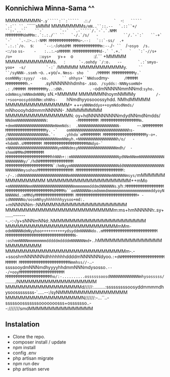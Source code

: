 ## Konnichiwa Minna-Sama ^^
MMMMMMMMN-`.y`````:``:`````  `.::.``/          `  ``-:``````   `````      `.:`` ``.``````.``````sMMM
MMMMMMMMs`/mN..``::.--` ```  `.::``+/              ``:-`..``    ``-`       `--`  `.-`````/.`-`.`.NMM
MMMMMMMMdmMMm:.`:.:./`` ``   `-/.`/s/   -           ``/.`-`:`   ``-+`       `-`   `.-```.::-.`.:-NMM
MMMMMMMMMMMMMo`-.`--:`  ``   `::`-ss/  .+            `.:.:`/o.   ``s:        ``    `--``:.-/``oMddMM
MMMMMMMMMMMMm:--``./-`  ``   `/-`osyo  /s.            `-::`/so`   `ss-    -   `     `:..:`.-``oMMMMM
MMMMMMMMMMMMd-.` `.+.`   `   `:`-//s+  /o+            ``::`oys+   `y++`  `o`         `:/.```  +MMMMM
MMMMMMMMMMMMs.`   `:``       `-.oohdy `/:o.   --       `.:`smyo-   yoo+  -s/         `-:` ``  /MMMMM
MMMMMMMMMMMy.`     ``        ``/syNNN-.ssmh`  -o.       `.`+yo/+. `Nmss- sho`         ``  `   /MMMMM
MMMMMMMMMMy.`      ``         `osmNNNy:syyy/  -so.      `` ohhys+``NNdso`dmy-         `       /MMMMM
MMMMMMMMMh. `-`     `         .syNNNNNhhdmhs- .sso.      ` /sydds:-NNNysomNd+              .: /MMMMM
MMMMMMMMy..:dNh.           .` -odmNNNNNmmNNmd:`syho.       odmNmsy/mNNmdmNNNy`             sN.+MMMMM
MMMMMMNhoymNMMMy`          /- :+soo+oosyddddNm:ohNhs-     `hNmdhyyosooossyhdd.             NMhdMMMMM
MMMMMMMMMMMMMMMM+          ++`+yNNNmddyo++oymNdodNmds/    `mNhoooyhddmmmNNNNN-            .NMMMMMMMM
MMMMMMMMMMMMMMMMN:         oy+hdNNNNNNNNNmdydNNmdNmdds/   `NNdmmNNNNNNNNNNNNN:            -MMMMMMMMM
MMMMMMMMMMMMMMMMMm.        +dmmNNNNNNNNNNNNNNNNNmNmmNds:  .NNNNNNNNNNNNNNNNNN-       `--.``NMMMMMMMM
MMMMMMMMMMMMMMMMMMy. -`    omNNNNNNNNNNNNNNNNNNNNNNNNNhs- /NNNNNNNNNNNNNNNNNm.`-    .yhhdo`mMMMMMMMM
MMMMMMMMMMMMMMMMMMMy-o+.   sNNNNNNNNNNNNNNNNNNNNNNmmNNmyh.+NNNNNNNNNNNNNNNNNh/o/   -+hdmNh.sMMMMMMMM
MMMMMMMMMMMMMMMMMMMNNdyo-` +NNNNNNNNNNNNNNNNNNNNNNymNNNdmsyNNNNNNNNNNNNNNNNNmdh/  -shmmNMMmdMMMMMMMM
MMMMMMMMMMMMMMMMMMMMhhNNh+::mNNNNNNNNNNNNNNNNNNNNNydNNmNNmmNNNNNNNNNNNNNNNNNNNy/`/hdNMMMMMMMMMMMMMMM
MMMMMMMMMMMMMMMMMMMMN`:hmNyymNNNNNNNNNNNNNNNNNNNNNddNNNNNNNNNNNNNNNNNNNNNNNNNmysohosMMMMMMMMMMMMMMMM
MMMMMMMMMMMMMMMMMMMMM: -/-.:dNNNNNNNNNNNNNNNNNNNNNNmNNNNNNNNNNNNNNNNNmNNNNNNmsys/``mMMMMMMMMMMMMMMMM
MMMMMMMMMMMMMMMMMMMMM++mMo `+mNNNNNNNNmmNNNNNNNNNNNNNNNNNNmmmmmmmdddmdNNNNNNs`.yh`:MMMMMMMMMMMMMMMMM
MMMMMMMMMMMMMMMMMMMMMdMMMMo``omNNNNNNmsmdmmmdmmmmmmmmmmmmmmmmmmmddyoyNNNNNNd.:mMMdyMMMMMMMMMMMMMMMMM
MMMMMMMMMMMMMMMMMMMMMMMMMMM+ -sdNNNNNNo/oosmNhyyhhhhhhhyysoo+md:.` +mNNNNNm-:NMMMMNMMMMMMMMMMMMMMMMM
MMMMMMMMMMMMMMMMMMMMMMMMMMMm:ms+hmNNNNNh:.sy+......-------..-:-/y+sNNNmNNd:.NMMMMMMMMMMMMMMMMMMMMMMM
MMMMMMMMMMMMMMMMMMMMMMMMMMMMmMm`-odmNNNNNdmNyyhoo++++++++++ydsyddmNNNNNdo..mMMMMMMMMMMMMMMMMMMMMMMMM
MMMMMMMMMMMMMMMMMMMMMMMMMMMMMMN- :oshmmNNNNmmmmmmmmdddddmddddmNNNNNNmd+.`.hMMMMMMMMMMMMMMMMMMMMMMMMM
MMMMMMMMMMMMMMMMMMMMMMMMMMMMMMm-.-+ssoshmNNNNNNdhhhhhhhddddmNNNNNNdyoo.`:+dNMMMMMMMMMMMMMMMMMMMMMMMM
MMMMMMMMMMMMMMMMMMMMMMNmmhss//-`..-ssssooydmNNNmdhyyyyhhdmmNNNmdysosso`.---/+ooyMMMMMMMMMMMMMMMMMMMM
MMMMMMMMMMMMMMMMMMMMho/:-..........ossssssoosdNNNNNNNNNNNNNmhysosssss/`......../NMMMMMMMMMMMMMMMMMMM
MMMMMMMMMMMMMMMMMMMd/////:.........:sssssssssoosyddmmmmdhysoossssssss-`.....--:/syNMMMMMMMMMMMMMMMMM
MMMMMMMMMMMMMMMMMMMN//////:-...``..-sssssoosssssssooooooosss+osssssso..--:///////smdMMMMMMMMMMMMMMMM

## Instalation
- Clone the repo.
- composer install / update
- npm install
- config .env 
- php artisan migrate
- npm run dev
- php artisan serve
